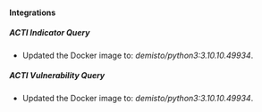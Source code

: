 #### Integrations
##### ACTI Indicator Query
- Updated the Docker image to: *demisto/python3:3.10.10.49934*.
##### ACTI Vulnerability Query
- Updated the Docker image to: *demisto/python3:3.10.10.49934*.
